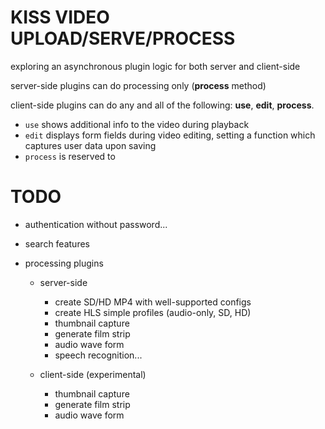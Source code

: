 # KISS VIDEO UPLOAD/SERVE/PROCESS

exploring an asynchronous plugin logic for both server and client-side

server-side plugins can do processing only (**process** method)

client-side plugins can do any and all of the following: **use**, **edit**, **process**.  

* `use` shows additional info to the video during playback
* `edit` displays form fields during video editing, setting a function which captures user data upon saving
* `process` is reserved to 



# TODO

* authentication without password...
* search features

* processing plugins

    * server-side
        * create SD/HD MP4 with well-supported configs
        * create HLS simple profiles (audio-only, SD, HD)
        * thumbnail capture
        * generate film strip
        * audio wave form
        * speech recognition...
        
    * client-side (experimental)
        * thumbnail capture
        * generate film strip
        * audio wave form
